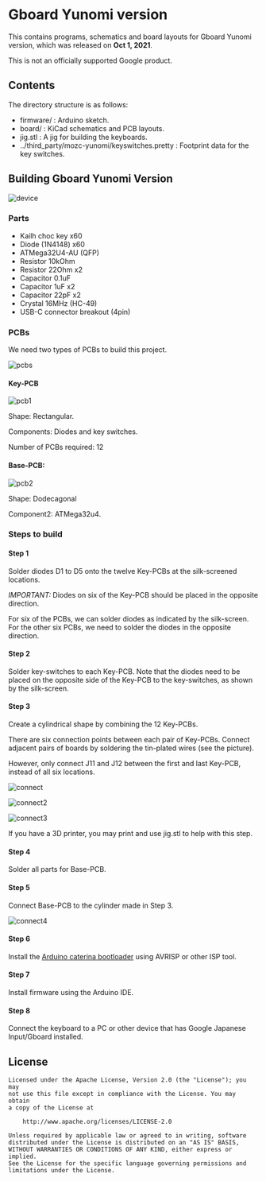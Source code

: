 # Gboard Yunomi version

This contains programs, schematics and board layouts for Gboard Yunomi version,
which was released on **Oct 1, 2021**.

This is not an officially supported Google product.

## Contents

The directory structure is as follows:

-   firmware/ : Arduino sketch.
-   board/ : KiCad schematics and PCB layouts.
-   jig.stl : A jig for building the keyboards.
-   ../third_party/mozc-yunomi/keyswitches.pretty : Footprint data for the key
    switches.

## Building Gboard Yunomi Version

![device](./images/device.jpg)

### Parts

-   Kailh choc key x60
-   Diode (1N4148) x60
-   ATMega32U4-AU (QFP)
-   Resistor 10kOhm
-   Resistor 22Ohm x2
-   Capacitor 0.1uF
-   Capacitor 1uF x2
-   Capacitor 22pF x2
-   Crystal 16MHz (HC-49)
-   USB-C connector breakout (4pin)

### PCBs

We need two types of PCBs to build this project.

![pcbs](./images/pcbs.jpg)

#### Key-PCB

![pcb1](./images/pcb1.png)

Shape: Rectangular.

Components: Diodes and key switches.

Number of PCBs required: 12

#### Base-PCB:

![pcb2](./images/pcb2.png)

Shape: Dodecagonal

Component2: ATMega32u4.

### Steps to build

#### Step 1

Solder diodes D1 to D5 onto the twelve Key-PCBs at the silk-screened locations.

*IMPORTANT:* Diodes on six of the Key-PCB should be placed in the opposite
direction.

For six of the PCBs, we can solder diodes as indicated by the silk-screen. For
the other six PCBs, we need to solder the diodes in the opposite direction.

#### Step 2

Solder key-switches to each Key-PCB. Note that the diodes need to be placed on
the opposite side of the Key-PCB to the key-switches, as shown by the
silk-screen.

#### Step 3

Create a cylindrical shape by combining the 12 Key-PCBs.

There are six connection points between each pair of Key-PCBs. Connect adjacent
pairs of boards by soldering the tin-plated wires (see the picture).

However, only connect J11 and J12 between the first and last Key-PCB, instead of
all six locations.

![connect](./images/connect.png)

![connect2](./images/connect2.jpg)

![connect3](./images/connect3.jpg)

If you have a 3D printer, you may print and use jig.stl to help with this step.

#### Step 4

Solder all parts for Base-PCB.

#### Step 5

Connect Base-PCB to the cylinder made in Step 3.

![connect4](./images/connect4.jpg)

#### Step 6

Install the
[Arduino caterina bootloader](https://github.com/arduino/ArduinoCore-avr/blob/master/bootloaders/caterina/Caterina-Leonardo.hex)
using AVRISP or other ISP tool.

#### Step 7

Install firmware using the Arduino IDE.

#### Step 8

Connect the keyboard to a PC or other device that has Google Japanese
Input/Gboard installed.

## License

```
Licensed under the Apache License, Version 2.0 (the "License"); you may
not use this file except in compliance with the License. You may obtain
a copy of the License at

    http://www.apache.org/licenses/LICENSE-2.0

Unless required by applicable law or agreed to in writing, software
distributed under the License is distributed on an "AS IS" BASIS,
WITHOUT WARRANTIES OR CONDITIONS OF ANY KIND, either express or implied.
See the License for the specific language governing permissions and
limitations under the License.
```
